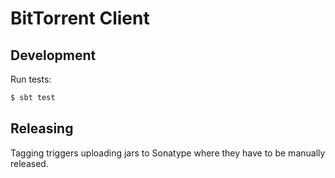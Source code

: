 # BitTorrent Client

## Development

Run tests:
```sh
$ sbt test
```

## Releasing

Tagging triggers uploading jars to Sonatype where they have to be manually released.